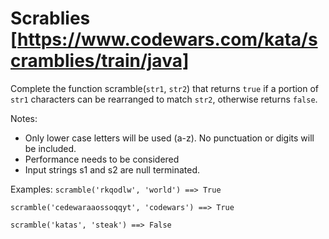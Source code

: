 # Scrablies [https://www.codewars.com/kata/scramblies/train/java]

Complete the function scramble(`str1`, `str2`) that returns `true` if a portion of `str1` characters can be rearranged to match `str2`, otherwise returns `false`.

Notes:

- Only lower case letters will be used (a-z). No punctuation or digits will be included.
- Performance needs to be considered
- Input strings s1 and s2 are null terminated.

Examples:
`scramble('rkqodlw', 'world') ==> True`

`scramble('cedewaraaossoqqyt', 'codewars') ==> True`

`scramble('katas', 'steak') ==> False`
